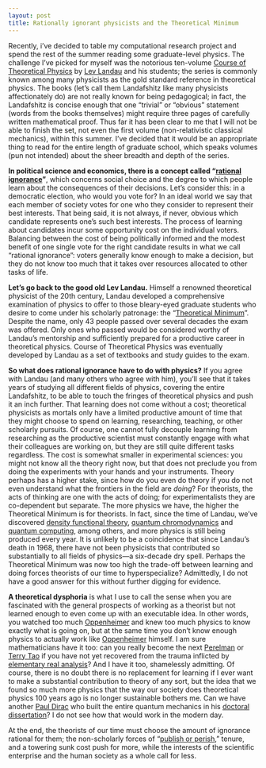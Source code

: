 ```yaml
---
layout: post
title: Rationally ignorant physicists and the Theoretical Minimum
---
```

Recently, i’ve decided to table my computational research project and spend the rest of the summer reading some graduate-level physics. The challenge I’ve picked for myself was the notorious ten-volume [Course of Theoretical Physics](https://en.wikipedia.org/wiki/Course_of_Theoretical_Physics) by [Lev Landau](https://en.wikipedia.org/wiki/Lev_Landau) and his students; the series is commonly known among many physicists as the gold standard reference in theoretical physics. The books (let’s call them Landafshitz like many physicists affectionately do) are not really known for being pedagogical; in fact, the Landafshitz is concise enough that one “trivial” or “obvious” statement (words from the books themselves) might require three pages of carefully written mathematical proof. Thus far it has been clear to me that I will not be able to finish the set, not even the first volume (non-relativistic classical mechanics), within this summer. I’ve decided that it would be an appropriate thing to read for the entire length of graduate school, which speaks volumes (pun not intended) about the sheer breadth and depth of the series.

**In political science and economics, there is a concept called “[rational ignorance](https://en.wikipedia.org/wiki/Rational_ignorance)”**, which concerns social choice and the degree to which people learn about the consequences of their decisions. Let’s consider this: in a democratic election, who would you vote for? In an ideal world we say that each member of society votes for one who they consider to represent their best interests. That being said, it is not always, if never, obvious which candidate represents one’s such best interests. The process of learning about candidates incur some opportunity cost on the individual voters. Balancing between the cost of being politically informed and the modest benefit of one single vote for the right candidate results in what we call “rational ignorance”: voters generally know enough to make a decision, but they do not know too much that it takes over resources allocated to other tasks of life. 

**Let’s go back to the good old Lev Landau.** Himself a renowned theoretical physicist of the 20th century, Landau developed a comprehensive examination of physics to offer to those bleary-eyed graduate students who desire to come under his scholarly patronage: the “[Theoretical Minimum](https://arxiv.org/pdf/hep-ph/0204295)”. Despite the name, only 43 people passed over several decades the exam was offered. Only ones who passed would be considered worthy of Landau’s mentorship and sufficiently prepared for a productive career in theoretical physics. Course of Theoretical Physics was eventually developed by Landau as a set of textbooks and study guides to the exam. 

**So what does rational ignorance have to do with physics?** If you agree with Landau (and many others who agree with him), you’ll see that it takes years of studying all different fields of physics, covering the entire Landafshitz, to be able to touch the fringes of theoretical physics and push it an inch further. That learning does not come without a cost; theoretical physicists as mortals only have a limited productive amount of time that they might choose to spend on learning, researching, teaching, or other scholarly pursuits. Of course, one cannot fully decouple learning from researching as the productive scientist must constantly engage with what their colleagues are working on, but they are still quite different tasks regardless. The cost is somewhat smaller in experimental sciences: you might not know all the theory right now, but that does not preclude you from doing the experiments with your hands and your instruments. Theory perhaps has a higher stake, since how do you even do theory if you do not even understand what the frontiers in the field are *doing*? For theorists, the acts of thinking are one with the acts of doing; for experimentalists they are co-dependent but separate. The more physics we have, the higher the Theoretical Minimum is for theorists. In fact, since the time of Landau, we’ve discovered [density functional theory](https://lewistnguyen.github.io/dft-pretext.html), [quantum chromodynamics](https://en.wikipedia.org/wiki/Quantum_chromodynamics) and [quantum computing](https://en.wikipedia.org/wiki/Quantum_computing), among others, and more physics is still being produced every year. It is unlikely to be a coincidence that since Landau’s death in 1968, there have not been physicists that contributed so substantially to all fields of physics&mdash;a six-decade dry spell. Perhaps the Theoretical Minimum was now too high the trade-off between learning and doing forces theorists of our time to hyperspecialize? Admittedly, I do not have a good answer for this without further digging for evidence.

**A theoretical dysphoria** is what I use to call the sense when you are fascinated with the general prospects of working as a theorist but not learned enough to even come up with an executable idea. In other words, you watched too much [Oppenheimer](https://en.wikipedia.org/wiki/Oppenheimer_(film)) and knew too much physics to know exactly what is going on, but at the same time you don’t know enough physics to actually work like [Oppenheimer](https://en.wikipedia.org/wiki/J._Robert_Oppenheimer) himself. I am sure mathematicians have it too: can you really become the next [Perelman](https://en.wikipedia.org/wiki/Grigori_Perelman) or [Terry Tao](https://en.wikipedia.org/wiki/Terence_Tao) if you have not yet recovered from the trauma inflicted by [elementary real analysis](https://en.wikipedia.org/wiki/Principles_of_Mathematical_Analysis)? And I have it too, shamelessly admitting. Of course, there is no doubt there is no replacement for learning if I ever want to make a substantial contribution to theory of any sort, but the idea that we found so much more physics that the way our society does theoretical physics 100 years ago is no longer sustainable bothers me. Can we have another [Paul Dirac](https://en.wikipedia.org/wiki/Paul_Dirac) who built the entire quantum mechanics in his [doctoral dissertation](https://archive.org/details/353070-dirac-paul-dissertation-secured)? I do not see how that would work in the modern day. 

At the end, the theorists of our time must choose the amount of ignorance rational for them; the non-scholarly forces of “[publish or perish](https://en.wikipedia.org/wiki/Publish_or_perish),” tenure, and a towering sunk cost push for more, while the interests of the scientific enterprise and the human society as a whole call for less.